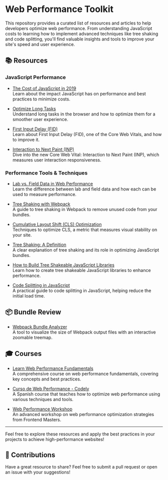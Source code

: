# Web Performance Toolkit

This repository provides a curated list of resources and articles to help developers optimize web performance. From understanding JavaScript costs to learning how to implement advanced techniques like tree shaking and code splitting, you'll find valuable insights and tools to improve your site's speed and user experience.

## 📚 Resources

### JavaScript Performance
- [The Cost of JavaScript in 2019](https://v8.dev/blog/cost-of-javascript-2019)  
  Learn about the impact JavaScript has on performance and best practices to minimize costs.

- [Optimize Long Tasks](https://web.dev/articles/optimize-long-tasks?utm_source=devtools)  
  Understand long tasks in the browser and how to optimize them for a smoother user experience.

- [First Input Delay (FID)](https://web.dev/blog/fid?hl=en)  
  Learn about First Input Delay (FID), one of the Core Web Vitals, and how to improve it.

- [Interaction to Next Paint (INP)](https://blog.logrocket.com/exploring-interaction-next-paint-new-core-web-vital/)  
  Dive into the new Core Web Vital: Interaction to Next Paint (INP), which measures user interaction responsiveness.

### Performance Tools & Techniques
- [Lab vs. Field Data in Web Performance](https://web.dev/articles/speed-tools#understanding_lab_vs_field_data)  
  Learn the difference between lab and field data and how each can be used to measure performance.

- [Tree Shaking with Webpack](https://webpack.js.org/guides/tree-shaking/)  
  A guide to tree shaking in Webpack to remove unused code from your bundles.

- [Cumulative Layout Shift (CLS) Optimization](https://web.dev/articles/optimize-cls)  
  Techniques to optimize CLS, a metric that measures visual stability on your site.

- [Tree Shaking: A Definition](https://developer.mozilla.org/en-US/docs/Glossary/Tree_shaking)  
  A clear explanation of tree shaking and its role in optimizing JavaScript bundles.

- [How to Build Tree Shakeable JavaScript Libraries](https://cube.dev/blog/how-to-build-tree-shakeable-javascript-libraries)  
  Learn how to create tree shakeable JavaScript libraries to enhance performance.

- [Code Splitting in JavaScript](https://web.dev/learn/performance/code-split-javascript)  
  A practical guide to code splitting in JavaScript, helping reduce the initial load time.

## 📦 Bundle Review

- [Webpack Bundle Analyzer](https://www.npmjs.com/package/webpack-bundle-analyzer)  
  A tool to visualize the size of Webpack output files with an interactive zoomable treemap.

## 🎓 Courses

- [Learn Web Performance Fundamentals](https://web.dev/learn/performance)  
  A comprehensive course on web performance fundamentals, covering key concepts and best practices.

- [Curso de Web Performance - Codely](https://codely.com/cursos/web-performance_u0oh)  
  A Spanish course that teaches how to optimize web performance using various techniques and tools.

- [Web Performance Workshop](https://frontendmasters.com/courses/web-perf-v2/)  
  An advanced workshop on web performance optimization strategies from Frontend Masters.

---

Feel free to explore these resources and apply the best practices in your projects to achieve high-performance websites!

## 🤝 Contributions

Have a great resource to share? Feel free to submit a pull request or open an issue with your suggestions!
